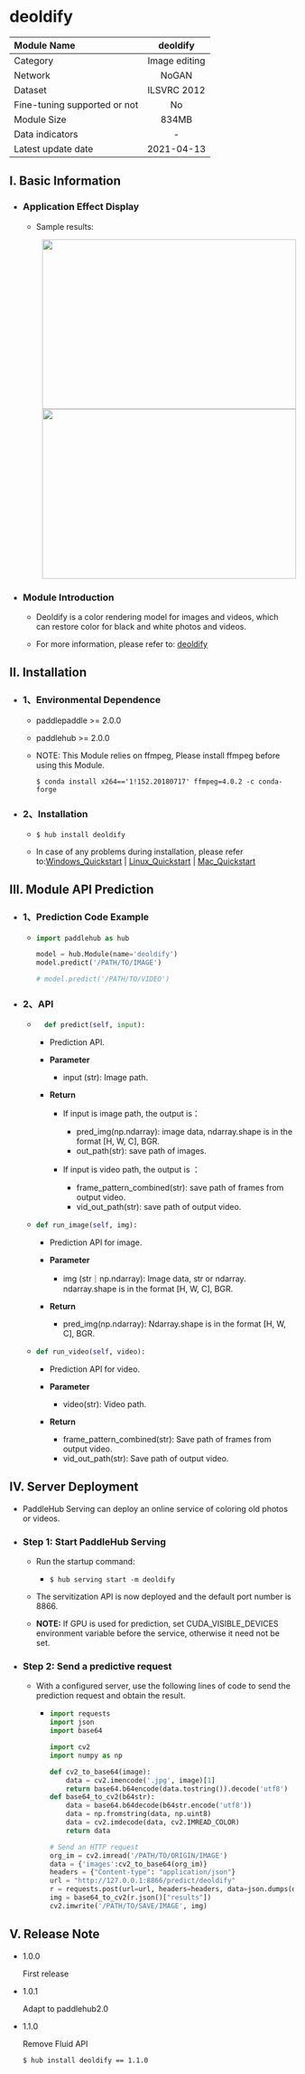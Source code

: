 # deoldify

| Module Name |deoldify|
| :--- | :---: |
|Category|Image editing|
|Network |NoGAN|
|Dataset|ILSVRC 2012|
|Fine-tuning supported or not |No|
|Module Size |834MB|
|Data indicators|-|
|Latest update date |2021-04-13|


## I. Basic Information

- ### Application Effect Display

  - Sample results:
    <p align="center">
    <img src="https://user-images.githubusercontent.com/35907364/130886749-668dfa38-42ed-4a09-8d4a-b18af0475375.jpg" width = "450" height = "300" hspace='10'/> <img src="https://user-images.githubusercontent.com/35907364/130886685-76221736-839a-46a2-8415-e5e0dd3b345e.png" width = "450" height = "300" hspace='10'/>
    </p>

- ### Module Introduction

  - Deoldify is a color rendering model for images and videos, which can restore color for black and white photos and videos.

  - For more information, please refer to: [deoldify](https://github.com/jantic/DeOldify)

## II. Installation

- ### 1、Environmental Dependence

    - paddlepaddle >= 2.0.0

    - paddlehub >= 2.0.0

    - NOTE: This Module relies on ffmpeg, Please install ffmpeg before using this Module.

        ```shell
        $ conda install x264=='1!152.20180717' ffmpeg=4.0.2 -c conda-forge
        ```


- ### 2、Installation
    - ```shell
      $ hub install deoldify
      ```

    - In case of any problems during installation, please refer to:[Windows_Quickstart](../../../../docs/docs_en/get_start/windows_quickstart.md)
    | [Linux_Quickstart](../../../../docs/docs_en/get_start/linux_quickstart.md) | [Mac_Quickstart](../../../../docs/docs_en/get_start/mac_quickstart.md)  


## III. Module API Prediction

  - ### 1、Prediction Code Example

    - ```python
      import paddlehub as hub

      model = hub.Module(name='deoldify')
      model.predict('/PATH/TO/IMAGE')

      # model.predict('/PATH/TO/VIDEO')
      ```

  - ### 2、API

    - ```python
        def predict(self, input):
        ```

        - Prediction API.

        - **Parameter**

            - input (str): Image path.

        - **Return**

            - If input is image path, the output is：
              - pred_img(np.ndarray): image data, ndarray.shape is in the format [H, W, C], BGR.
              - out_path(str): save path of images.

            - If input is video path, the output is ：
              - frame_pattern_combined(str): save path of frames from output video.
              - vid_out_path(str): save path of output video.

    - ```python
      def run_image(self, img):
      ```
        - Prediction API for image.

        - **Parameter**

            - img (str｜np.ndarray): Image data,  str or ndarray. ndarray.shape is in the format [H, W, C], BGR.

        - **Return**

            - pred_img(np.ndarray): Ndarray.shape is in the format [H, W, C], BGR.

    - ```python
      def run_video(self, video):
      ```
       -  Prediction API for video.

       - **Parameter**

         - video(str): Video path.

       - **Return**

         - frame_pattern_combined(str): Save path of frames from output video.
         - vid_out_path(str): Save path of output video.


## IV. Server Deployment

- PaddleHub Serving can deploy an online service of coloring old photos or videos.


- ### Step 1: Start PaddleHub Serving

    - Run the startup command:

      - ```shell
        $ hub serving start -m deoldify
        ```

    - The servitization API is now deployed and the default port number is 8866.

    - **NOTE:**  If GPU is used for prediction, set CUDA_VISIBLE_DEVICES environment variable before the service, otherwise it need not be set.

- ### Step 2: Send a predictive request

    - With a configured server, use the following lines of code to send the prediction request and obtain the result.

      - ```python
        import requests
        import json
        import base64

        import cv2
        import numpy as np

        def cv2_to_base64(image):
            data = cv2.imencode('.jpg', image)[1]
            return base64.b64encode(data.tostring()).decode('utf8')
        def base64_to_cv2(b64str):
            data = base64.b64decode(b64str.encode('utf8'))
            data = np.fromstring(data, np.uint8)
            data = cv2.imdecode(data, cv2.IMREAD_COLOR)
            return data

        # Send an HTTP request
        org_im = cv2.imread('/PATH/TO/ORIGIN/IMAGE')
        data = {'images':cv2_to_base64(org_im)}
        headers = {"Content-type": "application/json"}
        url = "http://127.0.0.1:8866/predict/deoldify"
        r = requests.post(url=url, headers=headers, data=json.dumps(data))
        img = base64_to_cv2(r.json()["results"])
        cv2.imwrite('/PATH/TO/SAVE/IMAGE', img)
        ```


## V. Release Note

- 1.0.0

  First release

- 1.0.1

  Adapt to paddlehub2.0

* 1.1.0

  Remove Fluid API

  ```shell
  $ hub install deoldify == 1.1.0
  ```
